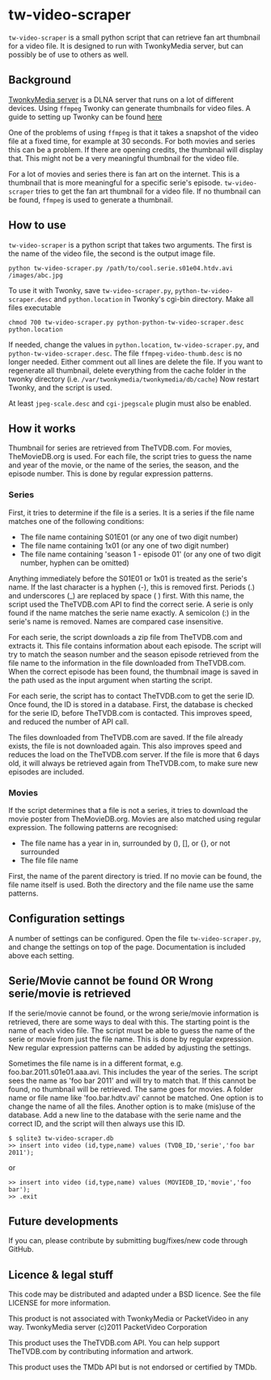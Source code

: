 # tw-video-scraper

`tw-video-scraper` is a small python script that can retrieve fan art
thumbnail for a video file. It is designed to run with TwonkyMedia server,
but can possibly be of use to others as well.

## Background

[TwonkyMedia server](http://www.twonky.com) is a DLNA server that runs on a lot
of different devices. Using `ffmpeg` Twonky can generate thumbnails for video
files. A guide to setting up Twonky can be found
[here](http://server.vijge.net/archive/twonky-dlna-with-video-thumbnails/)

One of the problems of using `ffmpeg` is that it takes a snapshot of the video
file at a fixed time, for example at 30 seconds. For both movies and series
this can be a problem. If there are opening credits, the thumbnail will display
that. This might not be a very meaningful thumbnail for the video file.

For a lot of movies and series there is fan art on the internet. This is a
thumbnail that is more meaningful for a specific serie's episode.
`tw-video-scraper` tries to get the fan art thumbnail for a video file. If no
thumbnail can be found, `ffmpeg` is used to generate a thumbnail.

## How to use

`tw-video-scraper` is a python script that takes two arguments. The first is
the name of the video file, the second is the output image file.

	python tw-video-scraper.py /path/to/cool.serie.s01e04.htdv.avi /images/abc.jpg

To use it with Twonky, save `tw-video-scraper.py`, `python-tw-video-scraper.desc` 
and `python.location` in Twonky's cgi-bin directory. Make all files executable

	chmod 700 tw-video-scraper.py python-python-tw-video-scraper.desc python.location

If needed, change the values in `python.location`, `tw-video-scraper.py`, and
`python-tw-video-scraper.desc`.
The file `ffmpeg-video-thumb.desc` is no longer needed. Either comment out all
lines are delete the file.
If you want to regenerate all thumbnail, delete everything from the cache folder
in the twonky directory (i.e. `/var/twonkymedia/twonkymedia/db/cache`)
Now restart Twonky, and the script is used.

At least `jpeg-scale.desc` and `cgi-jpegscale` plugin must also be enabled.

## How it works

Thumbnail for series are retrieved from TheTVDB.com. For movies, TheMovieDB.org is
used. For each file, the script tries to guess the name and year of the movie, or
the name of the series, the season, and the episode number. This is done by
regular expression patterns.

### Series

First, it tries to determine if the file is a series. It is a series if the file name
matches one of the following conditions:

- The file name containing S01E01 (or any one of two digit number)
- The file name containing 1x01 (or any one of two digit number)
- The file name containing 'season 1 - episode 01' (or any one of two digit number, hyphen can be omitted)

Anything immediately before the S01E01 or 1x01 is treated as the serie's name. If the
last character is a hyphen (-), this is removed first. Periods (.) and underscores (_)
are replaced by space ( ) first. With this name, the script used the TheTVDB.com API to
find the correct serie. A serie is only found if the name matches the serie name exactly.
A semicolon (:) in the serie's name is removed. Names are compared case insensitive. 

For each serie, the script downloads a zip file from TheTVDB.com and extracts it. This
file contains information about each episode. The script will try to match the
season number and the season episode retrieved from the file name to the information
in the file downloaded from TheTVDB.com. When the correct episode has been found, the
thumbnail image is saved in the path used as the input argument when starting the
script.

For each serie, the script has to contact TheTVDB.com to get the serie ID. Once found,
the ID is stored in a database. First, the database is checked for the serie ID,
before TheTVDB.com is contacted. This improves speed, and reduced the number of API call.

The files downloaded from TheTVDB.com are saved. If the file already exists, the file is
not downloaded again. This also improves speed and reduces the load on the TheTVDB.com
server. If the file is more that 6 days old, it will always be retrieved again
from TheTVDB.com, to make sure new episodes are included.

### Movies

If the script determines that a file is not a series, it tries to download the movie
poster from TheMovieDB.org. Movies are also matched using regular expression. The following
patterns are recognised:

- The file name has a year in in, surrounded by (), [], or {}, or not surrounded
- The file file name

First, the name of the parent directory is tried. If no movie can be found, the file name
itself is used. Both the directory and the file name use the same patterns.

## Configuration settings

A number of settings can be configured. Open the file `tw-video-scraper.py`, and
change the settings on top of the page. Documentation is included above each
setting.

## Serie/Movie cannot be found OR Wrong serie/movie is retrieved

If the serie/movie cannot be found, or the wrong serie/movie information is retrieved, there
are some ways to deal with this. The starting point is the name of each video
file. The script must be able to guess the name of the serie or movie from just the file name.
This is done by regular expression. New regular expression patterns can be added by adjusting
the settings.

Sometimes the file name is in a different format, e.g. foo.bar.2011.s01e01.aaa.avi.
This includes the year of the series. The script sees the name as 'foo bar 2011'
and will try to match that. If this cannot be found, no thumbnail will be retrieved. The same
goes for movies. A folder name or file name like 'foo.bar.hdtv.avi' cannot be matched.
One option is to change the name of all the files. Another option is to make (mis)use
of the database. Add a new line to the database with the serie name and the correct
ID, and the script will then always use this ID.

	$ sqlite3 tw-video-scraper.db
	>> insert into video (id,type,name) values (TVDB_ID,'serie','foo bar 2011');
or

	>> insert into video (id,type,name) values (MOVIEDB_ID,'movie','foo bar');
	>> .exit

## Future developments

If you can, please contribute by submitting bug/fixes/new code through GitHub.

## Licence & legal stuff

This code may be distributed and adapted under a BSD licence. See the file LICENSE for more
information.

This product is not associated with TwonkyMedia or PacketVideo in any way.
TwonkyMedia server (c)2011 PacketVideo Corporation

This product uses the TheTVDB.com API. You can help support TheTVDB.com
by contributing information and artwork.

This product uses the TMDb API but is not endorsed or certified by TMDb.
